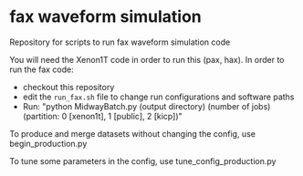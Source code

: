 # fax waveform simulation
Repository for scripts to run fax waveform simulation code

You will need the Xenon1T code in order to run this (pax, hax).
In order to run the fax code:
- checkout this repository
- edit the `run_fax.sh` file to change run configurations and software paths
- Run: "python MidwayBatch.py (output directory) (number of jobs) (partition: 0 [xenon1t], 1 [public], 2 [kicp])"


To produce and merge datasets without changing the config, use begin_production.py

To tune some parameters in the config, use tune_config_production.py
